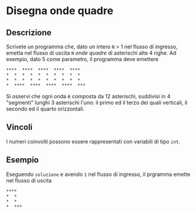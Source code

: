Disegna onde quadre
===================

Descrizione
-----------

Scrivete un programma che, dato un intero `N` > 1 nel flusso di ingresso, emetta
nel flusso di uscita `N` *onde quadre* di asterischi alte 4 righe. Ad esempio,
dato 5 come parametro, il programma deve emettere

    ****  ****  ****  ****  ****
    *  *  *  *  *  *  *  *  *  *
    *  *  *  *  *  *  *  *  *  *
    *  ****  ****  ****  ****  ***

Si osservi che ogni onda è composta da 12 asterischi, suddivisi in 4
"segmenti"  lunghi 3 asterischi l'uno: il primo ed il terzo dei quali
verticali, il secondo ed il quarto orizzontali.

Vincoli
-------

I numeri coinvolti possono essere rappresentati con variabili di tipo `int`.


Esempio
-------

Eseguendo `soluzione` e avendo `1` nel flusso di ingresso, il prgramma emette
nel flusso di uscita

    ****
    *  *
    *  *
    *  ***
